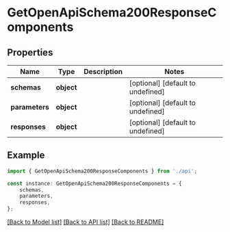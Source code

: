 # GetOpenApiSchema200ResponseComponents


## Properties

Name | Type | Description | Notes
------------ | ------------- | ------------- | -------------
**schemas** | **object** |  | [optional] [default to undefined]
**parameters** | **object** |  | [optional] [default to undefined]
**responses** | **object** |  | [optional] [default to undefined]

## Example

```typescript
import { GetOpenApiSchema200ResponseComponents } from './api';

const instance: GetOpenApiSchema200ResponseComponents = {
    schemas,
    parameters,
    responses,
};
```

[[Back to Model list]](../README.md#documentation-for-models) [[Back to API list]](../README.md#documentation-for-api-endpoints) [[Back to README]](../README.md)
